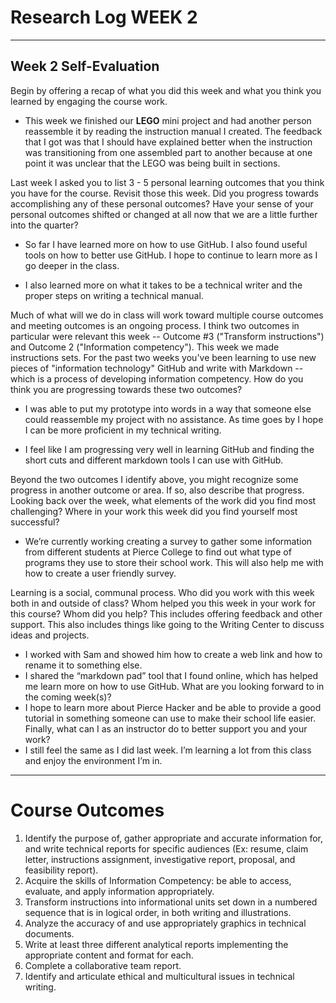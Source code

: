 # Research Log WEEK 2
____
## Week 2 Self-Evaluation

Begin by offering a recap of what you did this week and what you think you learned by engaging the course work.

*	This week we finished our **LEGO** mini project and had another person reassemble it by reading the instruction manual I created. The feedback that I got was that I should have explained better when the instruction was transitioning from one assembled part to another because at one point it was unclear that the LEGO was being built in sections.

Last week I asked you to list 3 - 5 personal learning outcomes that you think you have for the course. Revisit those this week. Did you progress towards accomplishing any of these personal outcomes? Have your sense of your personal outcomes shifted or changed at all now that we are a little further into the quarter?

*	So far I have learned more on how to use GitHub. I also found useful tools on how to better use GitHub. I hope to continue to learn more as I go deeper in the class.

*	I also learned more on what it takes to be a technical writer and the proper steps on writing a technical manual.

Much of what will we do in class will work toward multiple course outcomes and meeting outcomes is an ongoing process. I think two outcomes in particular were relevant this week -- Outcome #3 ("Transform instructions") and Outcome 2 ("Information competency"). This week we made instructions sets. For the past two weeks you've been learning to use new pieces of "information technology" GitHub and write with Markdown -- which is a process of developing information competency. How do you think you are progressing towards these two outcomes?

*	I was able to put my prototype into words in a way that someone else could reassemble my project with no assistance. As time goes by I hope I can be more proficient in my technical writing.

*	I feel like I am progressing very well in learning GitHub and finding the short cuts and different markdown tools I can use with GitHub.

Beyond the two outcomes I identify above, you might recognize some progress in another outcome or area. If so, also describe that progress. Looking back over the week, what elements of the work did you find most challenging? Where in your work this week did you find yourself most successful?

*	We’re currently working creating a survey to gather some information from different students at Pierce College to find out what type of programs they use to store their school work. This will also help me with how to create a user friendly survey.

Learning is a social, communal process. Who did you work with this week both in and outside of class? Whom helped you this week in your work for this course? Whom did you help? This includes offering feedback and other support. This also includes things like going to the Writing Center to discuss ideas and projects.

*	I worked with Sam and showed him how to create a web link and how to rename it to something else. 
*	I shared the “markdown pad” tool that I found online, which has helped me learn more on how to use GitHub.
What are you looking forward to in the coming week(s)?
*	I hope to learn more about Pierce Hacker and be able to provide a good tutorial in something someone can use to make their school life easier.
Finally, what can I as an instructor do to better support you and your work?
*	I still feel the same as I did last week. I’m learning a lot from this class and enjoy the environment I’m in.


---
# Course Outcomes
1.  Identify the purpose of, gather appropriate and accurate information for, and write technical reports for specific audiences (Ex: resume, claim letter, instructions assignment, investigative report, proposal, and feasibility report).
2.	Acquire the skills of Information Competency: be able to access, evaluate, and apply information appropriately.
3.	Transform instructions into informational units set down in a numbered sequence that is in logical order, in both writing and illustrations.
4.	Analyze the accuracy of and use appropriately graphics in technical documents.
5.	Write at least three different analytical reports implementing the appropriate content and format for each.
6.	Complete a collaborative team report.
7.	Identify and articulate ethical and multicultural issues in technical writing.

